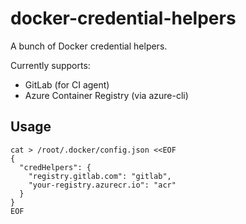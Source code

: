 # docker-credential-helpers

A bunch of Docker credential helpers.

Currently supports:
- GitLab (for CI agent)
- Azure Container Registry (via azure-cli)

## Usage

```shell
cat > /root/.docker/config.json <<EOF
{
  "credHelpers": {
    "registry.gitlab.com": "gitlab",
    "your-registry.azurecr.io": "acr"
  }
}
EOF
```
